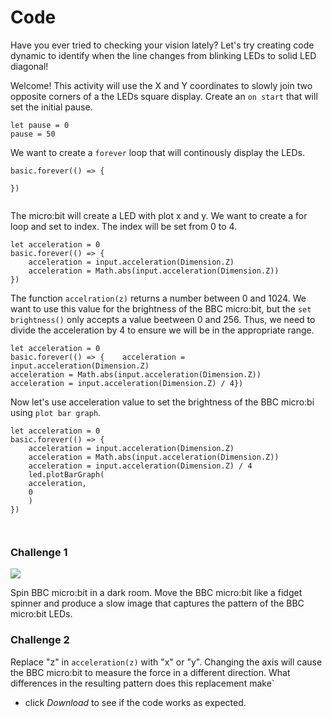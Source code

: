 # Code

Have you ever tried to checking your vision lately? Let's try creating code dynamic to identify when the line changes from blinking LEDs to solid LED diagonal!

Welcome! This activity will use the X and Y coordinates to slowly join two opposite corners of a the LEDs square display. Create an  `on start` that will set the initial pause.  

```blocks
let pause = 0
pause = 50

```

We want to create a `forever` loop that will continously display the LEDs.


```blocks
basic.forever(() => {
	
})


```

The micro:bit will create a LED with plot x and y. We want to create a for loop and set to index. The index will be set from 0 to 4.  

```blocks
let acceleration = 0
basic.forever(() => {
    acceleration = input.acceleration(Dimension.Z)
    acceleration = Math.abs(input.acceleration(Dimension.Z))
})

```

The function `accelration(z)` returns a number between 0 and 1024. We want to use this value for the brightness of the BBC micro:bit, but the `set brightness()` only accepts a value beetween 0 and 256. Thus, we need to divide the acceleration by 4 to ensure we will be in the appropriate range. 

```blocks
let acceleration = 0
basic.forever(() => {    acceleration = input.acceleration(Dimension.Z)    
acceleration = Math.abs(input.acceleration(Dimension.Z))   
acceleration = input.acceleration(Dimension.Z) / 4}) 

```

Now let's use acceleration value to set the brightness of the BBC micro:bi using `plot bar graph`.


```blocks
let acceleration = 0
basic.forever(() => {
    acceleration = input.acceleration(Dimension.Z)
    acceleration = Math.abs(input.acceleration(Dimension.Z))
    acceleration = input.acceleration(Dimension.Z) / 4
    led.plotBarGraph(
    acceleration,
    0
    )
})



```

### Challenge 1


![](\static\mb\courses\stem\acc\acc_challenge1.jpg)

Spin BBC micro:bit in a dark room. Move the BBC micro:bit like a fidget spinner and produce a slow image that captures the pattern of the BBC micro:bit LEDs.

### Challenge 2

Replace "z" in `acceleration(z)` with "x" or "y". Changing the axis will cause the BBC micro:bit to measure the force in a different direction. What differences in the resulting pattern does this replacement make`

* click *Download* to see if the code works as expected.
